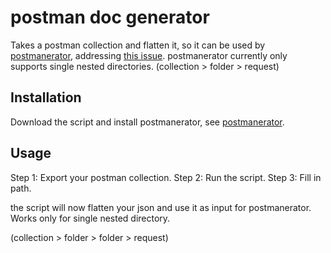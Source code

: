# postman doc generator

Takes a postman collection and flatten it, so it can be used by [postmanerator](https://github.com/aubm/postmanerator),
addressing [this issue](https://github.com/aubm/postmanerator/issues/72). postmanerator currently only supports single
nested directories. (collection > folder > request)

## Installation

Download the script and install postmanerator, see [postmanerator](https://github.com/aubm/postmanerator#installation).

## Usage

Step 1: Export your postman collection.
Step 2: Run the script.
Step 3: Fill in path.

the script will now flatten your json and use it as input for postmanerator.
Works only for single nested directory.

(collection > folder > folder > request)